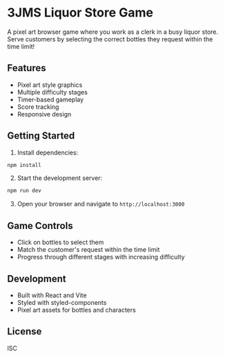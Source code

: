 # 3JMS Liquor Store Game

A pixel art browser game where you work as a clerk in a busy liquor store. Serve customers by selecting the correct bottles they request within the time limit!

## Features

- Pixel art style graphics
- Multiple difficulty stages
- Timer-based gameplay
- Score tracking
- Responsive design

## Getting Started

1. Install dependencies:
```bash
npm install
```

2. Start the development server:
```bash
npm run dev
```

3. Open your browser and navigate to `http://localhost:3000`

## Game Controls

- Click on bottles to select them
- Match the customer's request within the time limit
- Progress through different stages with increasing difficulty

## Development

- Built with React and Vite
- Styled with styled-components
- Pixel art assets for bottles and characters

## License

ISC 
